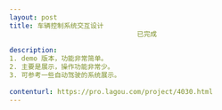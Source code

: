 ```yaml
---                
layout: post       
title: 车辆控制系统交互设计
                                已完成
           
description: 
1. demo 版本，功能非常简单。
2. 主要是展示，操作功能非常少。
3. 可参考一些自动驾驶的系统展示。
     
contenturl: https://pro.lagou.com/project/4030.html      
---                 
```

